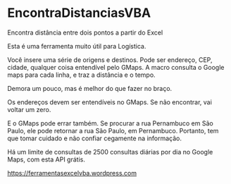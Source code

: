 # EncontraDistanciasVBA
Encontra distância entre dois pontos a partir do Excel


Esta é uma ferramenta muito útil para Logística.

Você insere uma série de origens e destinos. Pode ser endereço, CEP, cidade, qualquer coisa entendível pelo GMaps. A macro consulta o Google maps para cada linha, e traz a distância e o tempo.

Demora um pouco, mas é melhor do que fazer no braço.

Os endereços devem ser entendíveis no GMaps. Se não encontrar, vai voltar um zero.

E o GMaps pode errar também. Se procurar a rua Pernambuco em São Paulo, ele pode retornar a rua São Paulo, em Pernambuco. Portanto, tem que tomar cuidado e não confiar cegamente na informação.
 
Há um limite de consultas de 2500 consultas diárias por dia no Google Maps, com esta API grátis. 


https://ferramentasexcelvba.wordpress.com
